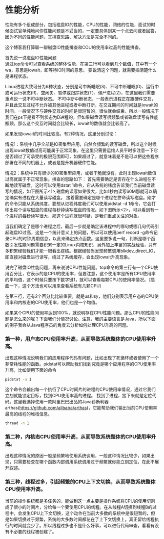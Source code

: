 # 性能分析

性能有多个组成部分，包括磁盘IO的性能，CPU的性能，网络的性能，面试的时候面试官单纯地问你性能问题是不妥当的，一定要具体到某一个点去问或者回答，因为不同的性能问题，其排查思路、解决方法是完全不同的。

这个博客我打算聊一聊磁盘IO性能排查和COU的使用率过高的性能排查。

首先说一说磁盘IO性能问题  
通过top命令可以查看系统的整体性能，在第三行可以看到几个数值，其中有一个wa，意思是iowait，即等待IO时间的意思。
要说清这个问题，就需要搞清楚什么是进程状态。

Linux进程大致可分为6种状态，分别是可中断睡眠(S)、不可中断睡眠(D)、运行中或可运行状态(R)、空闲(I)、暂停或跟踪状态(T)、僵尸进程(Z)，在这里我们需要重点说一说不可中断状态。
不可中断中断状态，一般表示进程正在跟硬件交互，并且此交互过程不允许被其他进程或者中断打断，在交互期间的时间就是iowait的时间。一般情况下与硬件交互的时间是很短暂的，很快就会结束，所以一般情况下我们在ps下是看不到状态为D进程的，但如果磁盘读写很频繁或者磁盘读写有性能瓶颈，那么这个交互时间就会比较长，iowait的数值就会比较高了。

如果发现iowait的时间比较高，有2种情况，这里分别讨论：

情况1：系统中几乎全部是IO密集型应用，自然会频繁的读写磁盘，所以这个时候出现iowait数值过高可能属于正常现象，在这里只需要运维人员平时多注意一下它是否超过了可承受的极限范围即可，如果超过了，就意味着是不是可以把这些程序部署在不同的机器上，或者是提升机器硬件性能。

情况2：系统中只有很少的IO密集型应用，或者干脆就没有。此时出现iowait数值过高就属于不正常现象。排查的思路如下：
首先需要确定是否存在什么进程在不断地读写磁盘，这时可以使用dstat 1命令，它从系统的纬度告诉我们当前磁盘读写的情况，如下图所示<1>,磁盘的读写如果很大，比如1秒内读写60M那就可以确定确实有进程在大量读写磁盘。
接着需要确定是哪个进程在拼命读写磁盘。刚才的命令只能从系统纬度，要想从进程纬度我们可以使用pidstat -d 1命令，它会打印出每个读写磁盘的进程每秒钟读写磁盘的情况。如下图所示<2>，可以看到有一个进程的每秒读写很大，那这个进程就很可疑，是我们重点关注的对象。

当我们确定了是哪个进程之后，最后一步就是确定该进程中的哪句或哪几句代码引起磁盘IO过高，这是一个统计意义上的问题，所以可以使用perf record -g命令记录CPU的时钟周期信息，以此来确定热点函数。这里要多说一句，判断是哪个函数引发性能问题需要积累一定的Linux内核知识，另外加上丰富的实战经验，只有多积累经验我们才能一眼看出症结。根据经验当发现频繁调用blkdev_direct_IO，即直接对磁盘进行读写，绕过了系统缓存，会出现iowait升高现象。


说完了磁盘IO性能问题，再来说说CPU性能问题。top命令的第三行有一个CPU使用百分比，它表示的是CPU的使用率，但要注意，这个使用率是所有CPU使用率的平均值，这个时候只要按下数字键1，就可以查看每颗CPU的使用率情况。（插曲一下，这个方法也可以用来查看系统有几颗CPU）

在第三行，还有2个百分比比较重要，就是us和sy，他们分别表示用户态的CPU使用率和内核态的CPU使用率，他们也是一个均值。

如果某个CPU的使用率达到100%，就说明存在CPU性能问题。那么CPU的性能问题是怎么来的呢？下面我们分情况讨论。注意，我的主要语言是Java，所以下面的例子我会从Java程序员的角度去分析如何处理CPU升高的问题。

### 第一种，用户态CPU使用率升高，从而导致系统整体的CPU使用率升高。
出现这种情况说明我们的应用程序代码有问题，比如出现了死循环或者使用了一个非常耗性能的函数。pidstat可以帮助我们找到究竟是哪个应用程序的CPU使用率升高，比如使用下面的命令
```bash
pidstat -u 1
```
这个命令会输出每一个执行了CPU时间片的进程的CPU使用率情况，通过它我们立刻就能锁定目标，找到CPU使用率高的进程。
找到了进程，接下来就是定位代码。这里我选择使用一款阿里巴巴出品的Java诊断利器arthas(https://github.com/alibaba/arthas)，它能帮助我们输出当前CPU使用率最高的线程的堆栈信息。
```bash
thread -n 1
```

### 第二种，内核态CPU使用率升高，从而导致系统整体的CPU使用率升高。
出现这种情况的原因一般是频繁地使用系统调用，一般这种情况比较少，如果出现，只需要检查在哪个函数内部调用系统调用过于频繁就你能立刻定位，在此不展开叙述。

### 第三种，线程过多，引起频繁的CPU上下文切换，从而导致系统整体CPU使用率升高。
当前的操作系统都是多任务的，能做到这一点主要是操作系统将CPU的使用切割成了很小的时间片，分给每一个要使用CPU的线程。在从线程A切换到线程B的过程中，会发生CPU上下文切换，这个动作在当前大多数的系统中是很短暂的，但是如果切换过于频繁，系统的大多数时间都花在了上下文切换上，真正留给线程执行的时间就变少了。所以线程过多也不是什么好事，可以进行代码审查，看看有没有不必要的线程被创建了。
